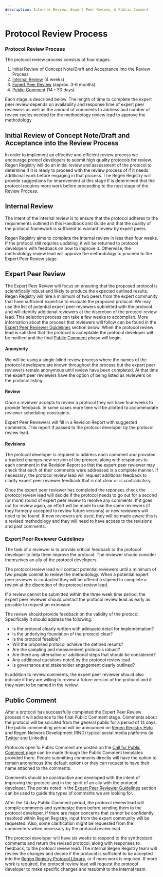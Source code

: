 ```yaml
---
description: Internal Review, Expert Peer Review, & Public Comment
---
```


# Protocol Review Process

### Protocol Review Process

The protocol review process consists of four stages:&#x20;

1. Initial Review of Concept Note/Draft and Acceptance into the Review Process
2. [Internal Review](methodology-review-process.md#internal-review) (4 weeks)
3. [Expert Peer Review](methodology-review-process.md#expert-peer-review) (approx. 3-6 months)
4. [Public Comment](methodology-review-process.md#public-comment) (14 - 30 days)

Each stage is described below. The length of time to complete the expert peer review depends on availability and response time of expert peer reviewers as well as the amount of comments to address and number of review cycles needed for the methodology review lead to approve the methodology.

## Initial Review of Concept Note/Draft and Acceptance into the Review Process

In order to implement an effective and efficient review process we encourage protocl developers to submit high quality protocols for review. Regen Registry will do an initial review and assessment of the protocol to determine if it is ready to proceed with the review process of if it needs additional work before engaging in that process. The Regen Registry will provide suggestions for improvement at this stage if is determined that the protocol requires more work before proceeding to the nest stage of the Review Process.

## Internal Review

The intent of the internal review is to ensure that the protocol adheres to the requirements outlined in this Handbook and Guide and that the quality of the protocol framework is sufficient to warrant review by expert peers.&#x20;

&#x20;Regen Registry aims to complete the internal review in less than four weeks. If the protocol still requires updating, it will be returned to protocol developers with feedback on how to improve it. Otherwise, the methodology review lead will approve the methodology to proceed to the Expert Peer Review stage.

## Expert Peer Review

The Expert Peer Review will focus on ensuring that the proposed protocol is scientifically robust and likely to produce the expected outlined results. Regen Registry will hire a minimum of two peers from the expert community that have sufficient expertise to evaluate the proposed protocol. We may use the list of potential expert peer reviewers submitted with the protocol and will identify additional reviewers at the discretion of the protocol review lead. This selection process can take a few weeks to accomplish. More information about the process that reviewers will follow can be found in the [Expert Peer Reviewer Guidelines](methodology-review-process.md#expert-peer-reviewer-guidelines) section below. When the protocol review lead is satisfied that the protocol is acceptable the protocol developer will be notified and the final [Public Comment](methodology-review-process.md#public-comment) phase will begin.

#### **Anonymity**

We will be using a single-blind review process where the names of the protocol developers are known throughout the process but the expert peer reviewers remain anonymous until review have been completed.  At that time the expert peer reviewers have the option of being listed as reviewers on the protocol listing. &#x20;

#### **Review**

Once a reviewer accepts to review a protocol they will have four weeks to provide feedback. In some cases more time will be allotted to accommodate reviewer scheduling constraints.&#x20;

Expert Peer Reviewers will fill in a Revision Report with suggested comments.  This report if passed to the protocol developer by the protocol review lead. &#x20;

#### **Revisions**

The protocol developer is required to address each comment and provided a tracked changes new version of the protocol along with responses to each comment in the Revision Report so that the expert peer reviewer may check that each of their comments were addressed in a complete manner. If necessary, the protocol review lead will request additional feedback to clarify expert peer reviewer feedback that is not clear or is contradictory.&#x20;

Once the expert peer reviewer has completed the reponses check the protocol review lead will decide if the protocol needs to go out for a second (or more) round of expert peer review to resolve any comments. If it goes out for review again, an effort will be made to use the same reviewers (if they formerly accepted to review future versions) or new reviewers will need to be found. If new reviewers are used, they will be made aware this is a revised methodology and they will need to have access to the revisions and past comments.

### **Expert Peer Reviewer Guidelines**

The task of a reviewer is to provide critical feedback to the protocol developer to help them improve the protocol. The reviewer should consider themselves an ally of the protocol developers.

The protocol review lead will contact potential reviewers until a minimum of two people commit to review the methodology. When a potential expert peer reviewer is contacted they will be offered a stipend to complete a review at the discretion of the protocol review lead.&#x20;

If a review cannot be submitted within the three week time period, the expert peer reviewer should contact the protocol review lead as early as possible to request an extension.&#x20;

The review should provide feedback on the validity of the protocol. Specifically it should address the following:

* Is the protocol clearly written with adequate detail for implementation?
* Is the underlying foundation of the protocol clear?
* Is the protocol feasible?
* Will the proposed protocol achieve the defined results?
* Are the sampling and measurement protocols robust?
* Are there any alternative or additional steps that should be considered?
* Any additional questions noted by the protocol review lead
* Is governance and stakeholder engagement clearly outlined?

In addition to review comments, the expert peer reviewer should also indicate if they are willing to review a future version of the protocol and if they want to be named in the review.

## Public Comment

After a protocol has successfully completed the Expert Peer Review process it will advance to the final Public Comment stage. Comments about the protocol will be solicited from the general public for a period of 14 days. The public commenting period will be announced on [Regen Registry Hylo](https://www.hylo.com/groups/regen-methodology-development) and Regen Network Development (RND) typical social media platforms (ie [Twitter](https://twitter.com/regen_network?ref_src=twsrc%5Egoogle%7Ctwcamp%5Eserp%7Ctwgr%5Eauthor) and LinkedIn).

Protocols open to Public Comment are posted on the [Call for Public Comment ](https://handbook.regen.network/methodology-library/~/changes/138/methodologies-and-credit-class-open-for-public-comment/call-for-public-comment)page can be made through the Public Comment templates provided there.  People submitting comments directly will have the option to remain anonymous (the default option) or they can request to have their name attached to the comments.

Comments should be constructive and developed with the intent of improving the protocol and in the spirit of an ally with the protocol developer. The points noted in the [Expert Peer Reviewer Guidelines](methodology-review-process.md#expert-peer-reviewer-guidelines) section can be used to guide the types of comments we are looking for.

After the 14 day Public Comment period, the protocol review lead will compile comments and synthesize them before sending them to the protocol developer. If there are major concerns that cannot be confidently resolved within Regen Registry, input from the expert community will be requested. Also, some clarification might be requested from the commenters when necessary by the protocol review lead.

The protocol developer will have six weeks to respond to the synthesized comments and return the revised protocol, along with responses to feedback, to the protoocl review lead. The internal Regen Registry team will review the changes and decide if the protocol is sufficient to be accepted into the [Regen Registry Protocol Library](https://www.registry.regen.network/crediting-protocols), or if more work is required. If more work is required, the protocol review lead will request the protocol developer to make specific changes and resubmit to the internal team.&#x20;
